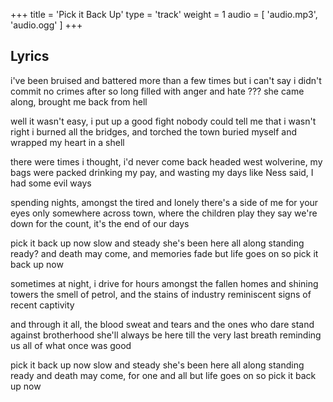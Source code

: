 +++
title = 'Pick it Back Up'
type = 'track'
weight = 1
audio = [
    'audio.mp3',
    'audio.ogg'
]
+++

## Lyrics

i've been bruised and battered more than a few times
but i can't say i didn't commit no crimes
after so long filled with anger and hate ???
she came along, brought me back from hell

well it wasn't easy, i put up a good fight
nobody could tell me that i wasn't right
i burned all the bridges, and torched the town
buried myself and wrapped my heart in a shell

there were times i thought, i'd never come back
headed west wolverine, my bags were packed
drinking my pay, and wasting my days
like Ness said, I had some evil ways

spending nights, amongst the tired and lonely
there's a side of me for your eyes only
somewhere across town, where the children play
they say we're down for the count, it's the end of our days

pick it back up now slow and steady
she's been here all along standing ready?
and death may come, and memories fade
but life goes on so pick it back up now

sometimes at night, i drive for hours
amongst the fallen homes and shining towers
the smell of petrol, and the stains of industry
reminiscent signs of recent captivity

and through it all, the blood sweat and tears
and the ones who dare stand against brotherhood
she'll always be here till the very last breath
reminding us all of what once was good

pick it back up now slow and steady
she's been here all along standing ready
and death may come, for one and all
but life goes on so pick it back up now

